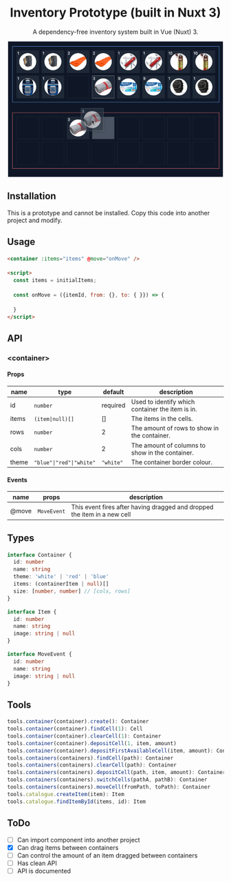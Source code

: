 <div align="center">

  # Inventory Prototype (built in Nuxt 3)

  A dependency-free inventory system built in Vue (Nuxt) 3.

  <img src="public/img/demo.gif" alt="Inventory prototype example" title="Inventory prototype example" width="500" />
</div>

## Installation

This is a prototype and cannot be installed. Copy this code into another project and modify.

## Usage

```html
<container :items="items" @move="onMove" />

<script>
  const items = initialItems;

  const onMove = ({itemId, from: {}, to: { }}) => {

  }
</script>
```

## API

### <container&gt;

#### Props

| name | type   | default   | description |
|------|--------|-----------|-------------|
| id   | `number` | required  | Used to identify which container the item is in.|
| items | `(item\|null)[]` | [] | The items in the cells.|
| rows | `number` | 2 | The amount of rows to show in the container.|
| cols | `number` | 2 | The amount of columns to show in the container. |
| theme | `"blue"\|"red"\|"white"` | `"white"` | The container border colour. |

#### Events

| name | props | description |
|------|--------|-----------|
| @move | `MoveEvent` | This event fires after having dragged and dropped the item in a new cell |

## Types

```typescript
interface Container {
  id: number
  name: string
  theme: 'white' | 'red' | 'blue'
  items: (containerItem | null)[]
  size: [number, number] // [cols, rows]
}
```

```typescript
interface Item {
  id: number
  name: string
  image: string | null
}
```

```typescript
interface MoveEvent {
  id: number
  name: string
  image: string | null
}
```

## Tools

```typescript
tools.container(container).create(): Container                                  // create a container
tools.container(container).findCell(1): Cell                                    // find a cell in a container
tools.container(container).clearCell(1): Container                              // clear a cell in a container
tools.container(container).depositCell(1, item, amount)                         // deposit an item in a cell
tools.container(container).depositFirstAvailableCell(item, amount): Container   // deposit an item in the first available cell
tools.containers(containers).findCell(path): Container                          // find a cell in a container
tools.containers(containers).clearCell(path): Container                         // clear a cell in a container
tools.containers(containers).depositCell(path, item, amount): Container         // deposit an item in a cell
tools.containers(containers).switchCells(pathA, pathB): Container               // switch two cells
tools.containers(containers).moveCell(fromPath, toPath): Container              // move a cell
tools.catalogue.createItem(item): Item                                          // Create an item
tools.catalogue.findItemById(items, id): Item                                   // Find an item by id
```

## ToDo

- [ ] Can import component into another project
- [x] Can drag items between containers
- [ ] Can control the amount of an item dragged between containers
- [ ] Has clean API
- [ ] API is documented